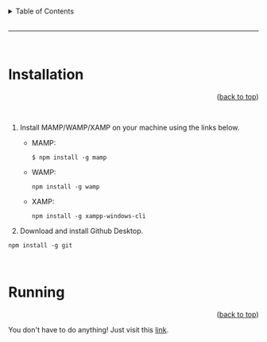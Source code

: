 <a id="readme-top"></a>

<br>

<!-- table of contents -->
<details>
  <summary>Table of Contents</summary>
  <ol>
    <li><a href="#installation">How do I install Home:Bound?</a></li>
    <li><a href="#running">How do I run Home:Bound?</a></li>
  </ol>
</details>

<br>

<hr>

<br>

<a id="installation"></a>

# Installation

<p align="right">(<a href="#readme-top">back to top</a>)</p>

<br>

1. Install MAMP/WAMP/XAMP on your machine using the links below.
    * MAMP: 
      ```
      $ npm install -g mamp
      ```

    * WAMP: 
      ```
      npm install -g wamp
      ```

    * XAMP:
      ```
      npm install -g xampp-windows-cli
      ```

2. Download and install Github Desktop.
  ```
  npm install -g git
  ```

<br>

<a id="running"></a>

# Running

<p align="right">(<a href="#readme-top">back to top</a>)</p>

You don't have to do anything! Just visit this <a href="https://home-bound.vercel.app/newlanding.html">link</a>.

<br><br>
